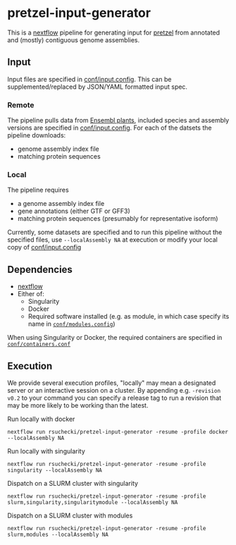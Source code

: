 # pretzel-input-generator

This is a [nextflow](https://www.nextflow.io) pipeline for generating input for [pretzel](https://github.com/plantinformatics/pretzel) from annotated and (mostly) contiguous genome assemblies. 

## Input

Input files are specified in [conf/input.config](conf/input.config). This can be supplemented/replaced by JSON/YAML formatted input spec.  

### Remote

The pipeline pulls data from [Ensembl plants](https://plants.ensembl.org/index.html), included species and assembly versions are specified in [conf/input.config](conf/input.config). 
For each of the datsets the pipeline downloads:

* genome assembly index file 
* matching protein sequences 

### Local

The pipeline requires 

* a genome assembly index file
* gene annotations (either GTF or GFF3)
* matching protein sequences (presumably for representative isoform) 

Currently, some datasets are specified and to run this pipeline without the specified files, use `--localAssembly NA` at execution or modify your local copy of [conf/input.config](conf/input.config)

## Dependencies

* [nextflow](https://www.nextflow.io) 
* Either of:
  * Singularity
  * Docker
  * Required software installed (e.g. as module, in which case specify its name in [`conf/modules.config`](conf/modules.config)) 

When using Singularity or Docker, the required containers are specified in [`conf/containers.conf`](conf/containers.config)
 
<!-- [MMSeqs2](https://github.com/soedinglab/mmseqs2) -->


## Execution

We provide several execution profiles, "locally" may mean a designated server or an interactive session on a cluster. By appending  e.g. `-revision v0.2` to your command you can specify a release tag to run a revision that may be more likely to be working than the latest.

Run locally with docker

```
nextflow run rsuchecki/pretzel-input-generator -resume -profile docker --localAssembly NA
```

Run locally with singularity

```
nextflow run rsuchecki/pretzel-input-generator -resume -profile singularity --localAssembly NA
```

Dispatch on a SLURM cluster with singularity

```
nextflow run rsuchecki/pretzel-input-generator -resume -profile slurm,singularity,singularitymodule --localAssembly NA
```

Dispatch on a SLURM cluster with modules

```
nextflow run rsuchecki/pretzel-input-generator -resume -profile slurm,modules --localAssembly NA
```

